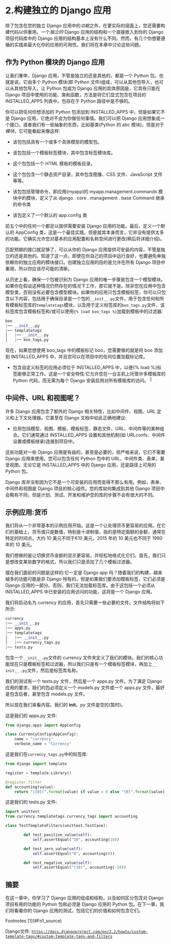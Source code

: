 # 2.构建独立的 Django 应用

除了包含在您的独立 Django 应用中的*功能*之外，在更实际的层面上，您还需要构建代码以供重用。一个*独立的* Django 应用的结构和一个直接嵌入到你的 Django 项目代码库中的 Django 应用的结构基本上没有什么不同。然而，有几个你想要遵循的实践来最大化你的应用的可用性。我们将在本章中讨论这些问题。

## 作为 Python 模块的 Django 应用

让我们重申，Django 应用，不管是独立的还是其他的，都是一个 Python 包。也就是说，它由多个 Python 模块(即 Python 文件)组成，可以从其他包导入，也可以从其他包导入。让 Python 包成为 Django 应用的具体原因是，它具有只能在 Django 项目中使用的功能、类和函数，方法是将它们显式包含在项目的 INSTALLED_APPS 列表中。包存在于 Python 路径中是不够的。

你可以把任何你想添加的 Python 包添加到 INSTALLED_APPS 中，但是如果它不是 Django 应用，它绝对不会为你做任何事情。我们可以把 Django 应用想象成一个接口，或者我们有一些抽象的东西，比如基类(Python 的 abc 模块)，但是对于*模块*，它可能看起来像这样:

*   该包包括具有一个或多个具体模型的模型包。

*   该包包括一个模板标签模块，其中包含标签模块库。

*   这个包包括一个 HTML 模板的模板目录。

*   这个包包含一个静态资产目录，其中包含图像、CSS 文件、JavaScript 文件等等。

*   该包包括管理命令，即应用(myapp)的 myapp.management.commands 模块中的模块，定义了从 django . core . management . base Command 继承的命令类

*   该包定义了一个默认的 app.config 类

前五个中的任何一个都足以提供需要安装 Django 应用的功能。最后，定义一个默认的 AppConfig 类，这是一个最佳实践，但是就其本身而言，它并没有提供太多的功能。它确实允许您对基本的应用配置和名称空间进行更改(稍后将详细介绍)。

匹配预期的接口就足够了，可以从你的 Django 应用提供可安装的内容，不管是独立的还是其他的。知道了这一点，即使在你自己的项目中运行良好，也要避免单独依赖你的独立应用的模块接口。创建独立应用的目的是允许在所有 Django 项目中重用，所以你应该尽可能的清晰。

从历史上看，确保一个包被识别为 Django 应用的唯一步骤是包含一个模型模块。如果你在假设这种情况仍然存在的情况下工作，那它就不是。除非您在应用中包含模型类，否则没有必要包含模型模块。如果你的应用只包含模板标签，你可以只包含以下内容，包括用于确保目录是一个包的`__init__.py`文件，用于包含任何和所有模板标签库的`templatetags`模块，以及用于定义标签库的`boo_tags.py`文件，该标签库包含模板标签和/或可以使用`{% load boo_tags %}`加载到模板中的过滤器:

```py
boo
|── __init__.py
|── templatetags
│   |── __init__.py
│   |── boo_tags.py

```

现在，如果您想使用 boo_tags 中的模板标记 boo，您需要做的就是将 boo 添加到 INSTALLED_APPS 中，并且您可以在项目中的任何位置加载标记库。

*   包含自定义标签的应用必须位于 INSTALLED_APPS 中，以便{% load %}标签能够正常工作。这是一个安全特性:它允许您在一台主机上托管许多模板库的 Python 代码，而无需为每个 Django 安装启用对所有模板库的访问。 <sup>[1](#Fn1)</sup>

## 中间件、URL 和视图呢？

许多 Django 应用包含了额外的 Django 相关特性，比如中间件、视图、URL 定义和上下文处理器。它甚至在 Django 文档中如此正确地建议:

*   应用包括模型、视图、模板、模板标签、静态文件、URL、中间件等的某种组合。它们通常通过 INSTALLED_APPS 设置和其他机制(如 URLconfs、中间件设置或模板继承)连接到项目中。

这些功能对一些 Django 应用是有益的，甚至是必要的，但严格来说，它们不需要 Django 应用来使用。您可以包含任何 Python 包中的 URL、中间件类、表单，甚至视图，无论它是 INSTALLED_APPS 中的 Django 应用，还是路径上可用的 Python 包。

Django 库并没有因为它不是一个可安装的应用而变得不那么有用。例如，表单、中间件和视图是 Django 项目的核心组件。您的库如何集成到其他 Django 项目中会略有不同，但是计划、测试、开发和维护您的库的步骤不会有很大的不同。

## 示例应用:货币

我们将从一个非常基本的示例应用开始。这是一个让处理货币更容易的应用。在它们的基础上，货币值只是数值，特别是十进制值，指的是特定面额的金额，通常在特定的时间点。大约 10 美元不同于€10 美元，2015 年的 10 美元也不同于 1990 年的 10 美元。

我们想做的是让切换货币金额的显示更容易，并轻松地格式化它们。首先，我们只是想改变某些数字的格式，所以我们只是添加了几个模板过滤器。

摆在我们面前的问题是这样的:它一定是 Django app 吗？随着我们的构建，越来越多的功能可能是非 Django 特有的，但是如果我们要添加模板标签，它们必须是 Django 应用的一部分。否则，我们无法加载标签库。由于这包括一个必须从 INSTALLED_APPS 中已安装的应用访问的功能，这将是一个 Django 应用。

我们将启动名为 currency 的应用，首先只需要一些必要的文件。文件结构将如下所示:

```py
currency
|── __init__.py
|── apps.py
|── templatetags
│   |── __init__.py
│   |── currency_tags.py
|── tests.py

```

包含一个`__init__.py`文件的 currency 文件夹定义了我们的模块。我们的核心功能现在只是模板标签和过滤器，所以我们只是有一个模板标签模块，再加上`__` `init__` `.py`文件，然后是标签库名称。

我们的测试有一个 tests.py 文件，然后是一个 apps.py 文件。为了满足 Django 应用的要求，我们的包必须定义一个 models.py 文件或一个 apps.py 文件，最好是包含后者，甚至包含 models.py 文件。

所以现在我们来看内容。我们的 __init__。py 文件是空的(暂时)。

这是我们的 apps.py 文件:

```py
from django.apps import AppConfig

class CurrencyConfig(AppConfig):
    name = "currency"
    verbose_name = "Currency"

```

这是我们在`currency_tags.py`中的标签库:

```py
from django import template

register = template.Library()

@register.filter
def accounting(value):
    return "({0})".format(value) if value < 0 else "{0}".format(value)

```

这是我们的 tests.py 文件:

```py
import unittest
from currency.templatetags.currency_tags import accounting

class TestTemplateFilters(unittest.TestCase):

        def test_positive_value(self):
            self.assertEqual("10", accounting(10))

        def test_zero_value(self):
            self.assertEqual("0", accounting(0))

        def test_negative_value(self):
            self.assertEqual("(10)", accounting(-10))

```

## 摘要

在这一章中，你学习了 Django 应用的组成和结构，以及如何区分包含对 Django 项目有用的功能的 Python 包和必须是 Django 应用的 Python 包。在下一章，我们将看看你的 Django 应用的测试，包括它们的价值和如何包含它们。

<aside aria-label="Footnotes" class="FootnoteSection" epub:type="footnotes">Footnotes [1](#Fn1_source)

Django文件: [`https://docs.djangoproject.com/en/2.2/howto/custom-template-tags/#custom-template-tags-and-filters`](https://docs.djangoproject.com/en/2.2/howto/custom-template-tags/%2523custom-template-tags-and-filters)

 </aside>